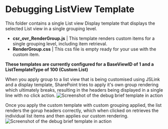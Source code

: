 Debugging ListView Template
================

This folder contains a single List view Display template that displays the selected List view in a single grouping level.

* __csr_ovr_RenderGroup.js__             | This template renders custom items for a single grouping level, including item retrieval.
* __RenderGroup.css__			 | This css file is empty ready for your use with the custom item.


**These templates are currently configured for a BaseViewID of 1 and a ListTemplateType of 100 (Custom List)**

When you apply group to a list view that is being customised using JSLink and a display template, SharePoint tries to apply it's own group rendering which ultimately breaks, resulting in the headers being displayed in a single line with no click action.
![Screenshot of the debug brief template in action](https://raw.githubusercontent.com/SPCSR/DisplayTemplates/master/JavaScript%20Display%20Templates%20(JSLink)/Grouping%20ListView%20Template/images/GroceryList3.png)


Once you apply the custom template with custom grouping applied, the list renders the gorup headers correctly, which when clicked on retrieves the individual list items and then applies our custom rendering.
![Screenshot of the debug brief template in action](https://raw.githubusercontent.com/SPCSR/DisplayTemplates/master/JavaScript%20Display%20Templates%20(JSLink)/Grouping%20ListView%20Template/images/GroceryList4.png)

